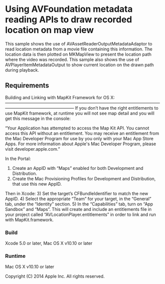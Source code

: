 # Using AVFoundation metadata reading APIs to draw recorded location on map view

This sample shows the use of AVAssetReaderOutputMetadataAdaptor to read location metadata from a movie file containing this information. The location data is then plotted on MKMapView to present the location path where the video was recorded. This sample also shows the use of AVPlayerItemMetadataOutput to show current location on the drawn path during playback.

## Requirements

Building and Linking with MapKit Framework for OS X:
————————————————————————————————————————————————————
If you don’t have the right entitlements to use MapKit framework, at runtime you will not see map detail and you will get this message in the console:

“Your Application has attempted to access the Map Kit API. You cannot access this API without an entitlement. You may receive an entitlement from the Mac Developer Program for use by you only with your Mac App Store Apps. For more information about Apple's Mac Developer Program, please visit developer.apple.com.”

In the Portal: 
1) Create an AppID with “Maps” enabled for both Development and Distribution.
2) Create the Mac Provisioning Profiles for Development and Distribution, that use this new AppID.

Then in Xcode:
3) Set the target’s CFBundleIdentifier to match the new AppID.
4) Select the appropriate “Team” for your target, in the “General” tab, under the “Identity” section.
5) In the “Capabilities” tab, turn on “App Sandbox” and “Maps”.  This will create and include an entitlements file in your project called “AVLocationPlayer.entitlements” in order to link and run with MapKit.framework.

### Build

Xcode 5.0 or later, Mac OS X v10.10 or later

### Runtime

Mac OS X v10.10 or later

Copyright (C) 2014 Apple Inc. All rights reserved.

